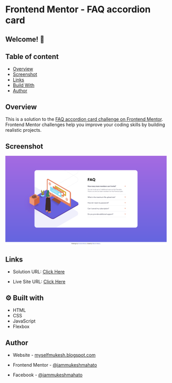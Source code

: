 # Frontend Mentor - FAQ accordion card

## Welcome! 👋

## Table of content

-  [Overview](#Overview)
-  [Screenshot](#Screenshot)
-  [Links](#links)
-  [Build With](#⚙-built-with)
-  [Author](#author)

## Overview

This is a solution to the [FAQ accordion card challenge on Frontend Mentor](https://www.frontendmentor.io/challenges/faq-accordion-card-XlyjD0Oam). Frontend Mentor challenges help you improve your coding skills by building realistic projects.

## Screenshot

![NFT Preview card component](./design/desktop-design.png)

## Links

-  Solution URL: [Click Here](https://www.frontendmentor.io/solutions/faq-accordion-card-UDn1j_qB7E)

-  Live Site URL: [Click Here](https://iammukeshmahato.github.io/faq-accordion-card/)

## ⚙ Built with

-  HTML
-  CSS
-  JavaScript
-  Flexbox

## Author

-  Website - [myselfmukesh.blogspot.com](https://myselfmukesh.blogspot.com/)

-  Frontend Mentor - [@iammukeshmahato](https://www.frontendmentor.io/profile/iammukeshmahato)

-  Facebook - [@iammukeshmahato](https://www.facebook.com/iammukeshmahato)
